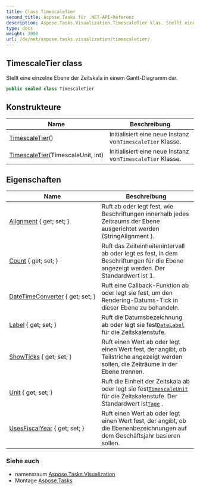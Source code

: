 ```yaml
---
title: Class TimescaleTier
second_title: Aspose.Tasks für .NET-API-Referenz
description: Aspose.Tasks.Visualization.TimescaleTier klas. Stellt eine einzelne Ebene der Zeitskala in einem GanttDiagramm dar.
type: docs
weight: 3090
url: /de/net/aspose.tasks.visualization/timescaletier/
---
```

## TimescaleTier class

Stellt eine einzelne Ebene der Zeitskala in einem Gantt-Diagramm dar.

```csharp
public sealed class TimescaleTier
```

## Konstrukteure

| Name | Beschreibung |
| --- | --- |
| [TimescaleTier](timescaletier/#constructor)() | Initialisiert eine neue Instanz von`TimescaleTier` Klasse. |
| [TimescaleTier](timescaletier/#constructor_1)(TimescaleUnit, int) | Initialisiert eine neue Instanz von`TimescaleTier` Klasse. |

## Eigenschaften

| Name | Beschreibung |
| --- | --- |
| [Alignment](../../aspose.tasks.visualization/timescaletier/alignment/) { get; set; } | Ruft ab oder legt fest, wie Beschriftungen innerhalb jedes Zeitraums der Ebene ausgerichtet werden (StringAlignment ). |
| [Count](../../aspose.tasks.visualization/timescaletier/count/) { get; set; } | Ruft das Zeiteinheitenintervall ab oder legt es fest, in dem Beschriftungen für die Ebene angezeigt werden. Der Standardwert ist 1. |
| [DateTimeConverter](../../aspose.tasks.visualization/timescaletier/datetimeconverter/) { get; set; } | Ruft eine Callback-Funktion ab oder legt sie fest, um den Rendering-Datums-Tick in dieser Ebene zu behandeln. |
| [Label](../../aspose.tasks.visualization/timescaletier/label/) { get; set; } | Ruft die Datumsbezeichnung ab oder legt sie fest[`DateLabel`](../datelabel/) für die Zeitskalenstufe. |
| [ShowTicks](../../aspose.tasks.visualization/timescaletier/showticks/) { get; set; } | Ruft einen Wert ab oder legt einen Wert fest, der angibt, ob Teilstriche angezeigt werden sollen, die Zeiträume in der Ebene trennen. |
| [Unit](../../aspose.tasks.visualization/timescaletier/unit/) { get; set; } | Ruft die Einheit der Zeitskala ab oder legt sie fest[`TimescaleUnit`](../timescaleunit/) für die Zeitskalenstufe. Der Standardwert ist[`Tage`](../timescaleunit/) . |
| [UsesFiscalYear](../../aspose.tasks.visualization/timescaletier/usesfiscalyear/) { get; set; } | Ruft einen Wert ab oder legt einen Wert fest, der angibt, ob die Ebenenbezeichnungen auf dem Geschäftsjahr basieren sollen. |

### Siehe auch

* namensraum [Aspose.Tasks.Visualization](../../aspose.tasks.visualization/)
* Montage [Aspose.Tasks](../../)


